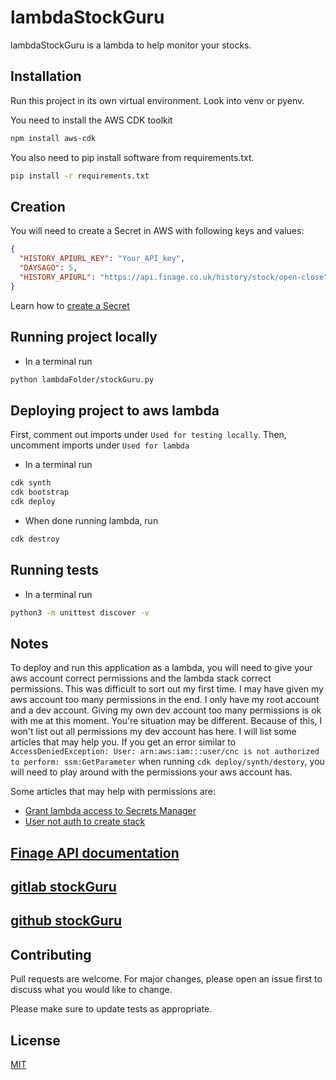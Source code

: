# lambdaStockGuru

lambdaStockGuru is a lambda to help monitor your stocks.

## Installation

Run this project in its own virtual environment. Look into venv or pyenv.

You need to install the AWS CDK toolkit

```bash
npm install aws-cdk
```

You also need to pip install software from requirements.txt.

```bash
pip install -r requirements.txt
```

## Creation

You will need to create a Secret in AWS with following keys and values:

```json
{
  "HISTORY_APIURL_KEY": "Your_API_key",
  "DAYSAGO": 5,
  "HISTORY_APIURL": "https://api.finage.co.uk/history/stock/open-close"
}
```

Learn how to [create a Secret](https://aws.amazon.com/blogs/networking-and-content-delivery/securing-and-accessing-secrets-from-lambdaedge-using-aws-secrets-manager/)

## Running project locally

- In a terminal run

```bash
python lambdaFolder/stockGuru.py
```

## Deploying project to aws lambda

First, comment out imports under `Used for testing locally`. Then, uncomment imports under `Used for lambda`

- In a terminal run

```bash
cdk synth
cdk bootstrap
cdk deploy
```

- When done running lambda, run

```bash
cdk destroy
```

## Running tests

- In a terminal run

```bash
python3 -m unittest discover -v
```

## Notes

To deploy and run this application as a lambda, you will need to give your aws account correct permissions and the lambda stack correct permissions. This was difficult to sort out my first time. I may have given my aws account too many permissions in the end. I only have my root account and a dev account. Giving my own dev account too many permissions is ok with me at this moment. You're situation may be different. Because of this, I won't list out all permissions my dev account has here. I will list some articles that may help you. If you get an error similar to `AccessDeniedException: User: arn:aws:iam:::user/cnc is not authorized to perform: ssm:GetParameter` when running `cdk deploy/synth/destory`, you will need to play around with the permissions your aws account has.

Some articles that may help with permissions are:

- [Grant lambda access to Secrets Manager](https://bobbyhadz.com/blog/aws-grant-lambda-access-to-secrets-manager)
- [User not auth to create stack](https://stackoverflow.com/questions/34237218/user-is-not-authorized-to-perform-cloudformationcreatestack)

## [Finage API documentation](https://finage.co.uk/docs/api/us-stock-historical-end-of-day-data)

## [gitlab stockGuru](https://gitlab.com/kinnander/lambdastockguru/-/tree/main)

## [github stockGuru](https://github.com/m-kinnanderRepos/stockguru)

## Contributing

Pull requests are welcome. For major changes, please open an issue first to discuss what you would like to change.

Please make sure to update tests as appropriate.

## License

[MIT](https://choosealicense.com/licenses/mit/)
